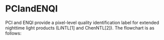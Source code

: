 # PCIandENQI
PCI and ENQI provide a pixel-level quality identification label for extended nighttime light products (LiNTL[1] and ChenNTL[2]).
The flowchart is as follows:

